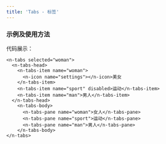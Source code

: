 ```yaml
---
title: 'Tabs - 标签'
---
```


### 示例及使用方法

<clientOnly>
<tabs-demos></tabs-demos>
</clientOnly>

代码展示：

```
<n-tabs selected="woman">
  <n-tabs-head>
    <n-tabs-item name="woman">
      <n-icon name="settings"></n-icon>美女
    </n-tabs-item>
    <n-tabs-item name="sport" disabled>运动</n-tabs-item>
    <n-tabs-item name="man">男人</n-tabs-item>
  </n-tabs-head>
    <n-tabs-body>
      <n-tabs-pane name="woman">女人</n-tabs-pane>
      <n-tabs-pane name="sport">运动</n-tabs-pane>
      <n-tabs-pane name="man">男人</n-tabs-pane>
    </n-tabs-body>
</n-tabs>
```
